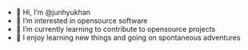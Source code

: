 - 👋 Hi, I’m @junhyukhan
- 👀 I’m interested in opensource software
- 🌱 I’m currently learning to contribute to opensource projects
- 💞️ I enjoy learning new things and going on spontaneous adventures

<!---
junhyukhan/junhyukhan is a ✨ special ✨ repository because its `README.md` (this file) appears on your GitHub profile.
You can click the Preview link to take a look at your changes.
--->
